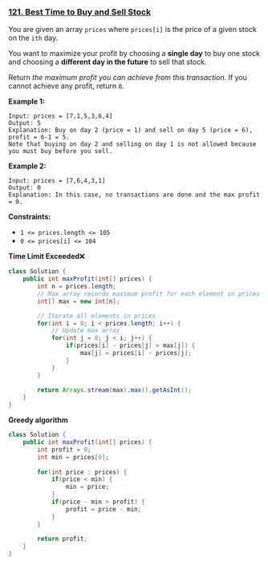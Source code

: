 ### [121. Best Time to Buy and Sell Stock](https://leetcode.com/problems/best-time-to-buy-and-sell-stock/)

You are given an array `prices` where `prices[i]` is the price of a given stock on the `ith` day.

You want to maximize your profit by choosing a **single day** to buy one stock and choosing a **different day in the future** to sell that stock.

Return *the maximum profit you can achieve from this transaction*. If you cannot achieve any profit, return `0`.

 

**Example 1:**

```
Input: prices = [7,1,5,3,6,4]
Output: 5
Explanation: Buy on day 2 (price = 1) and sell on day 5 (price = 6), profit = 6-1 = 5.
Note that buying on day 2 and selling on day 1 is not allowed because you must buy before you sell.
```

**Example 2:**

```
Input: prices = [7,6,4,3,1]
Output: 0
Explanation: In this case, no transactions are done and the max profit = 0.
```



**Constraints:**

- `1 <= prices.length <= 105`
- `0 <= prices[i] <= 104`



**Time Limit Exceeded**❌

```java
class Solution {
    public int maxProfit(int[] prices) {
        int n = prices.length;
        // Max array records maximum profit for each element in prices
        int[] max = new int[n];

        // Iterate all elements in prices
        for(int i = 0; i < prices.length; i++) {
            // Update max array
            for(int j = 0; j < i; j++) {
                if(prices[i] - prices[j] > max[j]) {
                    max[j] = prices[i] - prices[j];
                }
            }
        }

        return Arrays.stream(max).max().getAsInt();
    }
}
```



**Greedy algorithm**

```java
class Solution {
    public int maxProfit(int[] prices) {
        int profit = 0;
        int min = prices[0];
        
        for(int price : prices) {
            if(price < min) {
                min = price;
            }
            if(price - min > profit) {
                profit = price - min;
            }
        }
        
        return profit;
    }
}
```

